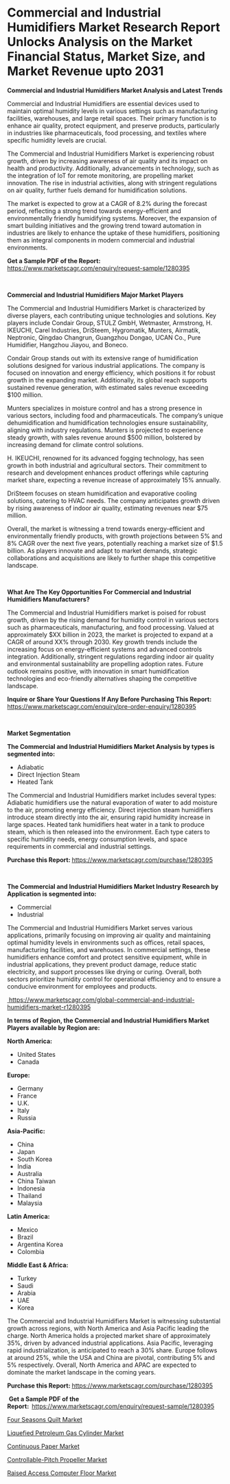 <p><h1>Commercial and Industrial Humidifiers Market Research Report Unlocks Analysis on the Market Financial Status, Market Size, and Market Revenue upto 2031</h1></p><p><strong>Commercial and Industrial Humidifiers Market Analysis and Latest Trends</strong></p>
<p><p>Commercial and Industrial Humidifiers are essential devices used to maintain optimal humidity levels in various settings such as manufacturing facilities, warehouses, and large retail spaces. Their primary function is to enhance air quality, protect equipment, and preserve products, particularly in industries like pharmaceuticals, food processing, and textiles where specific humidity levels are crucial.</p><p>The Commercial and Industrial Humidifiers Market is experiencing robust growth, driven by increasing awareness of air quality and its impact on health and productivity. Additionally, advancements in technology, such as the integration of IoT for remote monitoring, are propelling market innovation. The rise in industrial activities, along with stringent regulations on air quality, further fuels demand for humidification solutions.</p><p>The market is expected to grow at a CAGR of 8.2% during the forecast period, reflecting a strong trend towards energy-efficient and environmentally friendly humidifying systems. Moreover, the expansion of smart building initiatives and the growing trend toward automation in industries are likely to enhance the uptake of these humidifiers, positioning them as integral components in modern commercial and industrial environments.</p></p>
<p><strong>Get a Sample PDF of the Report:&nbsp;</strong> <a href="https://www.marketscagr.com/enquiry/request-sample/1280395?utm_campaign=1789&utm_medium=2&utm_source=Github&utm_content=ia&utm_term=10122024&utm_id=commercial-and-industrial-humidifiers">https://www.marketscagr.com/enquiry/request-sample/1280395</a></p>
<p>&nbsp;</p>
<p><strong>Commercial and Industrial Humidifiers Major Market Players</strong></p>
<p><p>The Commercial and Industrial Humidifiers Market is characterized by diverse players, each contributing unique technologies and solutions. Key players include Condair Group, STULZ GmbH, Wetmaster, Armstrong, H. IKEUCHI, Carel Industries, DriSteem, Hygromatik, Munters, Airmatik, Neptronic, Qingdao Changrun, Guangzhou Dongao, UCAN Co., Pure Humidifier, Hangzhou Jiayou, and Boneco.</p><p>Condair Group stands out with its extensive range of humidification solutions designed for various industrial applications. The company is focused on innovation and energy efficiency, which positions it for robust growth in the expanding market. Additionally, its global reach supports sustained revenue generation, with estimated sales revenue exceeding $100 million.</p><p>Munters specializes in moisture control and has a strong presence in various sectors, including food and pharmaceuticals. The company’s unique dehumidification and humidification technologies ensure sustainability, aligning with industry regulations. Munters is projected to experience steady growth, with sales revenue around $500 million, bolstered by increasing demand for climate control solutions.</p><p>H. IKEUCHI, renowned for its advanced fogging technology, has seen growth in both industrial and agricultural sectors. Their commitment to research and development enhances product offerings while capturing market share, expecting a revenue increase of approximately 15% annually.</p><p>DriSteem focuses on steam humidification and evaporative cooling solutions, catering to HVAC needs. The company anticipates growth driven by rising awareness of indoor air quality, estimating revenues near $75 million.</p><p>Overall, the market is witnessing a trend towards energy-efficient and environmentally friendly products, with growth projections between 5% and 8% CAGR over the next five years, potentially reaching a market size of $1.5 billion. As players innovate and adapt to market demands, strategic collaborations and acquisitions are likely to further shape this competitive landscape.</p></p>
<p>&nbsp;</p>
<p><strong>What Are The Key Opportunities For Commercial and Industrial Humidifiers Manufacturers?</strong></p>
<p><p>The Commercial and Industrial Humidifiers market is poised for robust growth, driven by the rising demand for humidity control in various sectors such as pharmaceuticals, manufacturing, and food processing. Valued at approximately $XX billion in 2023, the market is projected to expand at a CAGR of around XX% through 2030. Key growth trends include the increasing focus on energy-efficient systems and advanced controls integration. Additionally, stringent regulations regarding indoor air quality and environmental sustainability are propelling adoption rates. Future outlook remains positive, with innovation in smart humidification technologies and eco-friendly alternatives shaping the competitive landscape.</p></p>
<p><strong>Inquire or Share Your Questions If Any Before Purchasing This Report:</strong> <a href="https://www.marketscagr.com/enquiry/pre-order-enquiry/1280395?utm_campaign=1789&utm_medium=2&utm_source=Github&utm_content=ia&utm_term=10122024&utm_id=commercial-and-industrial-humidifiers">https://www.marketscagr.com/enquiry/pre-order-enquiry/1280395</a></p>
<p>&nbsp;</p>
<p><strong>Market Segmentation</strong></p>
<p><strong>The Commercial and Industrial Humidifiers Market Analysis by types is segmented into:</strong></p>
<p><ul><li>Adiabatic</li><li>Direct Injection Steam</li><li>Heated Tank</li></ul></p>
<p><p>The Commercial and Industrial Humidifiers market includes several types: Adiabatic humidifiers use the natural evaporation of water to add moisture to the air, promoting energy efficiency. Direct injection steam humidifiers introduce steam directly into the air, ensuring rapid humidity increase in large spaces. Heated tank humidifiers heat water in a tank to produce steam, which is then released into the environment. Each type caters to specific humidity needs, energy consumption levels, and space requirements in commercial and industrial settings.</p></p>
<p><strong>Purchase this Report:&nbsp;</strong><a href="https://www.marketscagr.com/purchase/1280395?utm_campaign=1789&utm_medium=2&utm_source=Github&utm_content=ia&utm_term=10122024&utm_id=commercial-and-industrial-humidifiers">https://www.marketscagr.com/purchase/1280395</a></p>
<p>&nbsp;</p>
<p><strong>The Commercial and Industrial Humidifiers Market Industry Research by Application is segmented into:</strong></p>
<p><ul><li>Commercial</li><li>Industrial</li></ul></p>
<p><p>The Commercial and Industrial Humidifiers Market serves various applications, primarily focusing on improving air quality and maintaining optimal humidity levels in environments such as offices, retail spaces, manufacturing facilities, and warehouses. In commercial settings, these humidifiers enhance comfort and protect sensitive equipment, while in industrial applications, they prevent product damage, reduce static electricity, and support processes like drying or curing. Overall, both sectors prioritize humidity control for operational efficiency and to ensure a conducive environment for employees and products.</p></p>
<p><a href="https://www.marketscagr.com/global-commercial-and-industrial-humidifiers-market-r1280395?utm_campaign=1789&utm_medium=2&utm_source=Github&utm_content=ia&utm_term=10122024&utm_id=commercial-and-industrial-humidifiers">&nbsp;https://www.marketscagr.com/global-commercial-and-industrial-humidifiers-market-r1280395</a></p>
<p><strong>In terms of Region, the Commercial and Industrial Humidifiers Market Players available by Region are:</strong></p>
<p>
    <p> <strong> North America: </strong>
        <ul>
            <li>United States</li>
            <li>Canada</li>
        </ul>
        </p> 
    <p> <strong> Europe: </strong>
        <ul>
            <li>Germany</li>
            <li>France</li>
            <li>U.K.</li>
            <li>Italy</li>
            <li>Russia</li>
        </ul>
        </p> 
    <p> <strong> Asia-Pacific: </strong>
        <ul>
            <li>China</li>
            <li>Japan</li>
            <li>South Korea</li>
            <li>India</li>
            <li>Australia</li>
            <li>China Taiwan</li>
            <li>Indonesia</li>
            <li>Thailand</li>
            <li>Malaysia</li>
        </ul>
        </p> 
    <p> <strong> Latin America: </strong>
        <ul>
            <li>Mexico</li>
            <li>Brazil</li>
            <li>Argentina Korea</li>
            <li>Colombia</li>
        </ul>
        </p> 
    <p> <strong> Middle East & Africa: </strong>
        <ul>
            <li>Turkey</li>
            <li>Saudi</li>
            <li>Arabia</li>
            <li>UAE</li>
            <li>Korea</li>
        </ul>
    </p>
    </p>
<p><p>The Commercial and Industrial Humidifiers Market is witnessing substantial growth across regions, with North America and Asia Pacific leading the charge. North America holds a projected market share of approximately 35%, driven by advanced industrial applications. Asia Pacific, leveraging rapid industrialization, is anticipated to reach a 30% share. Europe follows at around 25%, while the USA and China are pivotal, contributing 5% and 5% respectively. Overall, North America and APAC are expected to dominate the market landscape in the coming years.</p></p>
<p><strong>Purchase this Report: </strong><a href="https://www.marketscagr.com/purchase/1280395?utm_campaign=1789&utm_medium=2&utm_source=Github&utm_content=ia&utm_term=10122024&utm_id=commercial-and-industrial-humidifiers">https://www.marketscagr.com/purchase/1280395</a></p>
<p>&nbsp;<strong>Get a Sample PDF of the Report:&nbsp;&nbsp;</strong><a href="https://www.marketscagr.com/enquiry/request-sample/1280395?utm_campaign=1789&utm_medium=2&utm_source=Github&utm_content=ia&utm_term=10122024&utm_id=commercial-and-industrial-humidifiers">https://www.marketscagr.com/enquiry/request-sample/1280395</a></p>
<p><strong></strong></p>
<p><p><a href="https://www.linkedin.com/pulse/c-hannibex-sqmmf?utm_campaign=1789&utm_medium=2&utm_source=Github&utm_content=ia&utm_term=10122024&utm_id=commercial-and-industrial-humidifiers">Four Seasons Quilt Market</a></p><p><a href="https://www.linkedin.com/pulse/c-hannibex-sqmmf?utm_campaign=1789&utm_medium=2&utm_source=Github&utm_content=ia&utm_term=10122024&utm_id=commercial-and-industrial-humidifiers">Liquefied Petroleum Gas Cylinder Market</a></p><p><a href="https://www.linkedin.com/pulse/c-hannibex-sqmmf?utm_campaign=1789&utm_medium=2&utm_source=Github&utm_content=ia&utm_term=10122024&utm_id=commercial-and-industrial-humidifiers">Continuous Paper Market</a></p><p><a href="https://github.com/XavierTyler76/Market-Research-Report-List-1/blob/main/controllable-pitch-propeller-market.md?utm_campaign=1789&utm_medium=2&utm_source=Github&utm_content=ia&utm_term=10122024&utm_id=commercial-and-industrial-humidifiers">Controllable-Pitch Propeller Market</a></p><p><a href="https://www.linkedin.com/pulse/c-hannibex-sqmmf?utm_campaign=1789&utm_medium=2&utm_source=Github&utm_content=ia&utm_term=10122024&utm_id=commercial-and-industrial-humidifiers">Raised Access Computer Floor Market</a></p></p>